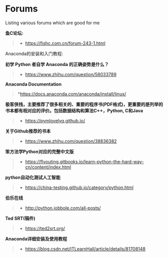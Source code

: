 # Forums
Listing various forums which are good for me

 **鱼C论坛:**
> * https://fishc.com.cn/forum-243-1.html

Anaconda的安装和入门教程:

**初学 Python 者自学 Anaconda 的正确姿势是什么？**

> * https://www.zhihu.com/question/58033789

**Anaconda Documentation**
> *https://docs.anaconda.com/anaconda/install/linux/

**极客侠栈，主要推荐了很多相关的、重要的程序书(PDF格式)，更重要的是列举的书本都有相对应的评价。包括数据结构和算法C++，Python, C和Java**

> * https://pymlovelyq.github.io/

**关于Github推荐的书本**

> * https://www.zhihu.com/question/38836382

**笨方法学Python对应的完整中文版**

> * https://flyouting.gitbooks.io/learn-python-the-hard-way-cn/content/index.html

**python自动化测试人工智能**

> * https://china-testing.github.io/category/python.html

**伯乐在线**

> * http://python.jobbole.com/all-posts/

**Ted SRT(稿件)**

> * https://ted2srt.org/

**Anaconda详细安装及使用教程**

> * https://blog.csdn.net/ITLearnHall/article/details/81708148
